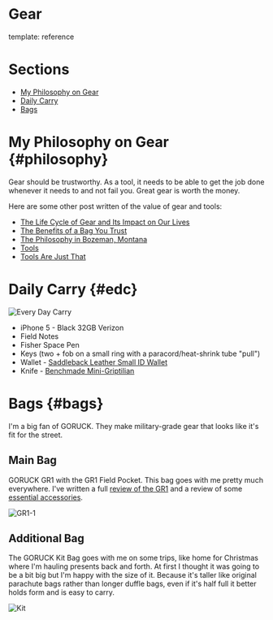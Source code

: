 Gear
======
template: reference

Sections
========

* [My Philosophy on Gear](http://hackmake.org/reference/gear/#philosophy)
* [Daily Carry](http://hackmake.org/reference/gear/#edc)
* [Bags](http://hackmake.org/reference/gear/#bags)

My Philosophy on Gear {#philosophy}
==================

Gear should be trustworthy. As a tool, it needs to be able to get the job done whenever it needs to and not fail you. Great gear is worth the money.

Here are some other post written of the value of gear and tools:

* [The Life Cycle of Gear and Its Impact on Our Lives](http://hackmake.org/2013/07/the-life-cycle-of-gear-and-its-impact-on-our-lives)
* [The Benefits of a Bag You Trust](http://hackmake.org/2012/10/the-benefits-of-a-bag-you-trust)
* [The Philosophy in Bozeman, Montana](http://hackmake.org/2012/11/the-philosophy-in-bozeman-montana)
* [Tools](http://hackmake.org/2012/03/tools)
* [Tools Are Just That](http://hackmake.org/2012/04/tools-are-just-that)


Daily Carry {#edc}
==================

![Every Day Carry](http://f.cl.ly/items/3v221V1k0W0x0V0u1i2T/Cloud%20Nov%202,%202013,%2023-40-18.png.jpeg)

* iPhone 5 - Black 32GB Verizon
* Field Notes
* Fisher Space Pen
* Keys (two + fob on a small ring with a paracord/heat-shrink tube "pull")
* Wallet - [Saddleback Leather Small ID Wallet](http://saddlebackleather.com/Classic-Wallet-ID)
* Knife - [Benchmade Mini-Griptilian](http://amazon.com/dp/B000NZRYS8)


Bags {#bags}
============

I'm a big fan of GORUCK. They make military-grade gear that looks like it's fit for the street.

## Main Bag ##

GORUCK GR1 with the GR1 Field Pocket. This bag goes with me pretty much everywhere. I've written a full [review of the GR1][gr1] and a review of some [essential accessories][gr-acc].

![GR1-1](http://f.cl.ly/items/2I070G452b1S3P3j2i42/Cloud%20May%2014,%202013,%208-26-58.jpeg)

## Additional Bag ##

The GORUCK Kit Bag goes with me on some trips, like home for Christmas where I'm hauling presents back and forth. At first I thought it was going to be a bit big but I'm happy with the size of it. Because it's taller like original parachute bags rather than longer duffle bags, even if it's half full it better holds form and is easy to carry.

![Kit](http://f.cl.ly/items/473I0H2m3l3J2t1Z3V2h/Image_from_Riposte_2013-12-19.jpg)

[gr1]: http://hackmake.org/2012/01/goruck-gr1-review
[gr-acc]: http://hackmake.org/2012/01/goruck-gr1-accessories
